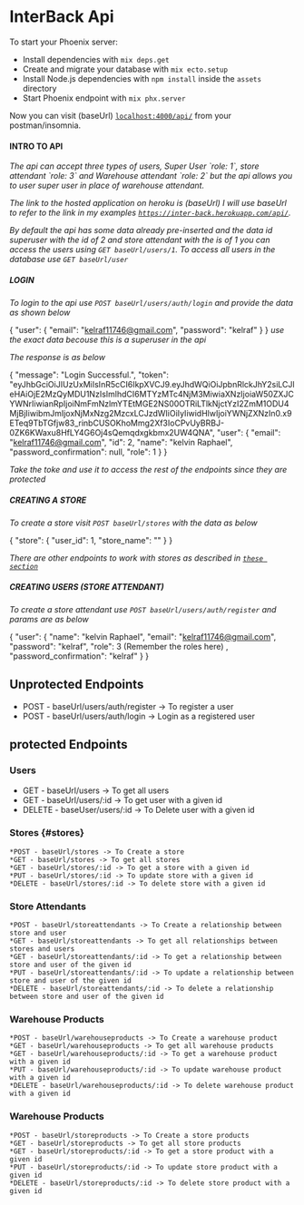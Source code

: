 # InterBack Api

To start your Phoenix server:

- Install dependencies with `mix deps.get`
- Create and migrate your database with `mix ecto.setup`
- Install Node.js dependencies with `npm install` inside the `assets` directory
- Start Phoenix endpoint with `mix phx.server`

Now you can visit (baseUrl) [`localhost:4000/api/`](http://localhost:4000/api/) from your postman/insomnia.

#### INTRO TO API
<i>
  The api can accept three types of users, Super User `role: 1`, store attendant `role: 3` and Warehouse attendant `role: 2` but the api allows you to user super user in place of warehouse attendant.

  The link to the hosted application on heroku is (baseUrl) I will use baseUrl to refer to the link in my examples 
  [`https://inter-back.herokuapp.com/api/`](https://inter-back.herokuapp.com/api/).

  By default the api has some data already pre-inserted and the data id superuser with the id of 2 and store attendant with the is of 1 you can access the users using `GET baseUrl/users/1`. To access all users in the database use `GET baseUrl/user`
</i>

##### LOGIN 
_To login to the api use `POST baseUrl/users/auth/login` and provide the data as shown below_

{
	"user": {
		"email": "kelraf11746@gmail.com",
		"password": "kelraf"
	}
}
_use the exact data becouse this is a superuser in the api_

_The response is as below_

{
  "message": "Login Successful.",
  "token": "eyJhbGciOiJIUzUxMiIsInR5cCI6IkpXVCJ9.eyJhdWQiOiJpbnRlckJhY2siLCJleHAiOjE2MzQyMDU1NzIsImlhdCI6MTYzMTc4NjM3MiwiaXNzIjoiaW50ZXJCYWNrIiwianRpIjoiNmFmNzlmYTEtMGE2NS00OTRiLTlkNjctYzI2ZmM1ODU4MjBjIiwibmJmIjoxNjMxNzg2MzcxLCJzdWIiOiIyIiwidHlwIjoiYWNjZXNzIn0.x9ETeq9TbTGfjw83_rinbCUSOKhoMmg2Xf3IoCPvUyBRBJ-0ZK6KWaxu8HfLY4G6Oj4sQemqdxgkbmx2UW4QNA",
  "user": {
    "email": "kelraf11746@gmail.com",
    "id": 2,
    "name": "kelvin Raphael",
    "password_confirmation": null,
    "role": 1
  }
}

_Take the toke and use it to access the rest of the endpoints since they are protected_

##### CREATING A STORE
_To create a store visit `POST baseUrl/stores` with the data as below_

{
	"store": {
		"user_id": 1,
		"store_name": ""
	}
}

_There are other endpoints to work with stores as described in [`these section`](#stores)_

##### CREATING USERS (STORE ATTENDANT)
_To create a store attendant use `POST baseUrl/users/auth/register` and params are as below_

{
	"user": {
		"name": "kelvin Raphael",
		"email": "kelraf11746@gmail.com",
		"password": "kelraf",
		"role": 3 <bold> (Remember the roles here) <bold>,
		"password_confirmation": "kelraf"
	}
}


## Unprotected Endpoints

- POST - baseUrl/users/auth/register -> To register a user
- POST - baseUrl/users/auth/login -> Login as a registered user

## protected Endpoints

### Users

- GET - baseUrl/users -> To get all users
- GET - baseUrl/users/:id -> To get user with a given id
- DELETE - baseUser/users/:id -> To Delete user with a given id

### Stores {#stores}

    *POST - baseUrl/stores -> To Create a store
    *GET - baseUrl/stores -> To get all stores
    *GET - baseUrl/stores/:id -> To get a store with a given id
    *PUT - baseUrl/stores/:id -> To update store with a given id
    *DELETE - baseUrl/stores/:id -> To delete store with a given id

### Store Attendants

    *POST - baseUrl/storeattendants -> To Create a relationship between store and user
    *GET - baseUrl/storeattendants -> To get all relationships between stores and users
    *GET - baseUrl/storeattendants/:id -> To get a relationship between store and user of the given id
    *PUT - baseUrl/storeattendants/:id -> To update a relationship between store and user of the given id
    *DELETE - baseUrl/storeattendants/:id -> To delete a relationship between store and user of the given id

### Warehouse Products

    *POST - baseUrl/warehouseproducts -> To Create a warehouse product
    *GET - baseUrl/warehouseproducts -> To get all warehouse products
    *GET - baseUrl/warehouseproducts/:id -> To get a warehouse product with a given id
    *PUT - baseUrl/warehouseproducts/:id -> To update warehouse product with a given id
    *DELETE - baseUrl/warehouseproducts/:id -> To delete warehouse product with a given id

### Warehouse Products

    *POST - baseUrl/storeproducts -> To Create a store products
    *GET - baseUrl/storeproducts -> To get all store products
    *GET - baseUrl/storeproducts/:id -> To get a store product with a given id
    *PUT - baseUrl/storeproducts/:id -> To update store product with a given id
    *DELETE - baseUrl/storeproducts/:id -> To delete store product with a given id

